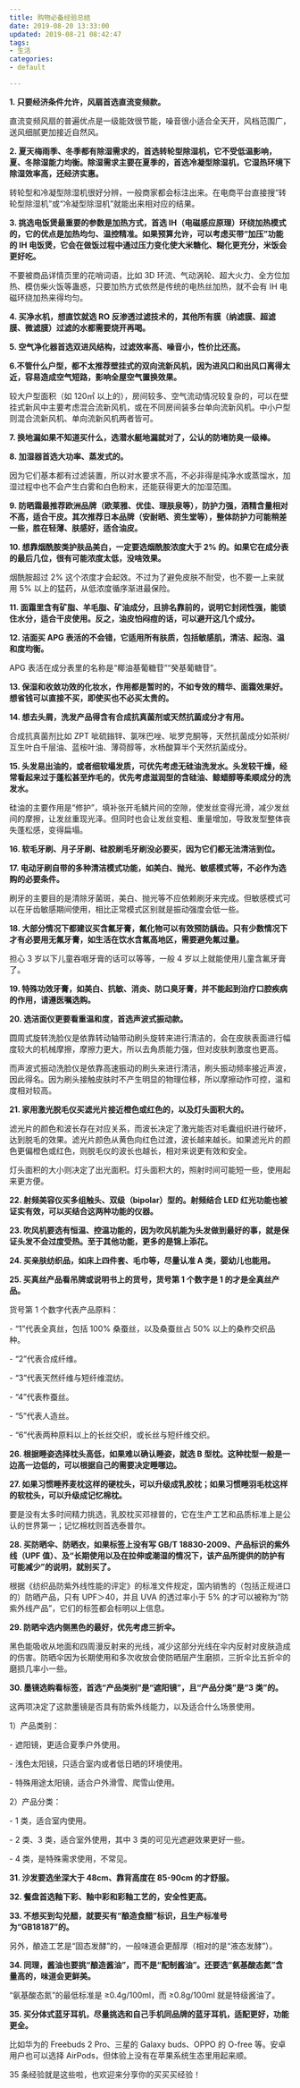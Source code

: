 ```yaml
---
title: 购物必备经验总结
date: 2019-08-20 13:33:00
updated: 2019-08-21 08:42:47
tags: 
- 生活
categories: 
- default

---
```

**1. 只要经济条件允许，风扇首选直流变频款。**

直流变频风扇的普遍优点是一级能效很节能，噪音很小适合全天开，风档范围广，送风细腻更加接近自然风。

**2. 夏天梅雨季、冬季都有除湿需求的，首选转轮型除湿机，它不受低温影响，夏、冬除湿能力均衡。除湿需求主要在夏季的，首选冷凝型除湿机，它湿热环境下除湿效率高，还经济实惠。**

转轮型和冷凝型除湿机很好分辨，一般商家都会标注出来。在电商平台直接搜“转轮型除湿机”或“冷凝型除湿机”就能出来相对应的结果。


<!--more-->


**3. 挑选电饭煲最重要的参数是加热方式，首选 IH（电磁感应原理）环绕加热模式的，它的优点是加热均匀、温控精准。如果预算允许，可以考虑买带“加压”功能的 IH 电饭煲，它会在做饭过程中通过压力变化使大米糖化、糊化更充分，米饭会更好吃。**

不要被商品详情页里的花哨词语，比如 3D 环流、气动涡轮、超大火力、全方位加热、模仿柴火饭等蛊惑，只要加热方式依然是传统的电热丝加热，就不会有 IH 电磁环绕加热来得均匀。

**4. 买净水机，想直饮就选 RO 反渗透过滤技术的，其他所有膜（纳滤膜、超滤膜、微滤膜）过滤的水都需要烧开再喝。**

**5. 空气净化器首选双进风结构，过滤效率高、噪音小，性价比还高。**

**6.不管什么户型，都不太推荐壁挂式的双向流新风机，因为进风口和出风口离得太近，容易造成空气短路，影响全屋空气置换效果。**

较大户型面积（如 120㎡ 以上的），房间较多、空气流动情况较复杂的，可以在壁挂式新风中主要考虑混合流新风机，或在不同房间装多台单向流新风机。中小户型则混合流新风机、单向流新风机两者皆可。

**7. 换地漏如果不知道买什么，选潜水艇地漏就对了，公认的防堵防臭一级棒。**

**8. 加湿器首选大功率、蒸发式的。**

因为它们基本都有过滤装置，所以对水要求不高，不必非得是纯净水或蒸馏水，加湿过程中也不会产生白雾和白色粉末，还能获得更大的加湿范围。


<!--more-->


**9. 防晒霜最推荐欧洲品牌（欧莱雅、优佳、理肤泉等），防护力强，酒精含量相对不高，适合干皮。其次推荐日本品牌（安耐晒、资生堂等），整体防护力可能稍差一些，胜在轻薄、肤感好，适合油皮。**

**10. 想靠烟酰胺类护肤品美白，一定要选烟酰胺浓度大于 2% 的。如果它在成分表的最后几位，很有可能浓度太低，没啥效果。**

烟酰胺超过 2% 这个浓度才会起效。不过为了避免皮肤不耐受，也不要一上来就用 5% 以上的猛药，从低浓度循序渐进最保险。

**11. 面霜里含有矿脂、羊毛脂、矿油成分，且排名靠前的，说明它封闭性强，能锁住水分，适合干皮使用。反之，油皮怕闷痘的话，可以避开这几个成分。**

**12. 洁面买 APG 表活的不会错，它适用所有肤质，包括敏感肌，清洁、起泡、温和度均衡。**

APG 表活在成分表里的名称是“椰油基葡糖苷”“癸基葡糖苷”。

**13. 保湿和收敛功效的化妆水，作用都是暂时的，不如专效的精华、面霜效果好。想省钱可以直接不买，即使买也不必买太贵的。**

**14. 想去头屑，洗发产品得含有合成抗真菌剂或天然抗菌成分才有用。**

合成抗真菌剂比如 ZPT 呲硫鎓锌、氯咪巴唑、呲罗克酮等，天然抗菌成分如茶树/互生叶白千层油、蓝桉叶油、薄荷醇等，水杨酸算半个天然抗菌成分。

**15. 头发易出油的，或者细软塌发质，可优先考虑无硅油洗发水。头发较干燥，经常看起来过于蓬松甚至炸毛的，优先考虑滋润型的含硅油、鲸蜡醇等柔顺成分的洗发水。**

硅油的主要作用是“修护”，填补张开毛鳞片间的空隙，使发丝变得光滑，减少发丝间的摩擦，让发丝重现光泽。但同时也会让发丝变粗、重量增加，导致发型整体丧失蓬松感，变得扁塌。

**16. 软毛牙刷、月子牙刷、硅胶刷毛牙刷没必要买，因为它们都无法清洁到位。**

**17. 电动牙刷自带的多种清洁模式功能，如美白、抛光、敏感模式等，不必作为选购的必要条件。**

刷牙的主要目的是清除牙菌斑，美白、抛光等不应依赖刷牙来完成。但敏感模式可以在牙齿敏感期间使用，相比正常模式区别就是振动强度会低一些。

**18. 大部分情况下都建议买含氟牙膏，氟化物可以有效预防龋齿。只有少数情况下才有必要用无氟牙膏，如生活在饮水含氟高地区，需要避免氟过量。**

担心 3 岁以下儿童吞咽牙膏的话可以等等，一般 4 岁以上就能使用儿童含氟牙膏了。

**19. 特殊功效牙膏，如美白、抗敏、消炎、防口臭牙膏，并不能起到治疗口腔疾病的作用，请遵医嘱选购。**

**20. 选洁面仪更要看重温和度，首选声波式振动款。**

圆周式旋转洗脸仪是依靠转动轴带动刷头旋转来进行清洁的，会在皮肤表面进行幅度较大的机械摩擦，摩擦力更大，所以去角质能力强，但对皮肤刺激度也更高。

而声波式振动洗脸仪是依靠高速振动的刷头来进行清洁，刷头振动频率接近声波，因此得名。因为刷头接触皮肤时不产生明显的物理位移，所以摩擦动作可控，温和度相对较高。

**21. 家用激光脱毛仪买滤光片接近橙色或红色的，以及灯头面积大的。**

滤光片的颜色和波长存在对应关系，而波长决定了激光能否对毛囊组织进行破坏，达到脱毛的效果。滤光片颜色从黄色向红色过渡，波长越来越长。如果滤光片的颜色更偏橙色或红色，则脱毛仪的波长也越长，相对来说更有效和安全。

灯头面积的大小则决定了出光面积。灯头面积大的，照射时间可能短一些，使用起来更方便。

**22. 射频美容仪买多组触头、双级（bipolar）型的。射频结合 LED 红光功能也被证实有效，可以买结合这两种功能的仪器。**

**23. 吹风机要选有恒温、控温功能的，因为吹风机能为头发做到最好的事，就是保证头发不会过度受热。至于其他功能，更多的是锦上添花。**


**24. 买亲肤纺织品，如床上四件套、毛巾等，尽量认准 A 类，婴幼儿也能用。**

**25. 买真丝产品看吊牌或说明书上的货号，货号第 1 个数字是 1 的才是全真丝产品。**

货号第 1 个数字代表产品原料：

\-  “1”代表全真丝，包括 100% 桑蚕丝，以及桑蚕丝占 50% 以上的桑柞交织品种。

\-  “2”代表合成纤维。

\-  “3”代表天然纤维与短纤维混纺。

\-  “4”代表柞蚕丝。

\-  “5”代表人造丝。

\-  “6”代表两种原料以上的长丝交织，或长丝与短纤维交织。

**26. 根据睡姿选择枕头高低，如果难以确认睡姿，就选 B 型枕。这种枕型一般是一边高一边低的，可以根据自己的需要决定睡哪边。**

**27. 如果习惯睡荞麦枕这样的硬枕头，可以升级成乳胶枕；如果习惯睡羽毛枕这样的软枕头，可以升级成记忆棉枕。**

要是没有太多时间精力挑选，乳胶枕买邓禄普的，它在生产工艺和品质标准上是公认的世界第一；记忆棉枕则首选泰普尔。

**28. 买防晒伞、防晒衣，如果标签上没有写 GB/T 18830-2009、产品标识的紫外线（UPF 值）、及“长期使用以及在拉伸或潮湿的情况下，该产品所提供的防护有可能减少”的说明，就别买了。**

根据《纺织品防紫外线性能的评定》的标准文件规定，国内销售的（包括正规进口的）防晒产品，只有 UPF＞40，并且 UVA 的透过率小于 5% 的才可以被称为“防紫外线产品”，它们的标签都会标明以上信息。

**29. 防晒伞选内侧黑色的最好，优先考虑三折伞。**

黑色能吸收从地面和四周漫反射来的光线，减少这部分光线在伞内反射对皮肤造成的伤害。防晒伞因为长期使用和多次收放会使防晒层产生磨损，三折伞比五折伞的磨损几率小一些。

**30. 墨镜选购看标签，首选“产品类别”是“遮阳镜”，且“产品分类”是“3 类”的。**

这两项决定了这款墨镜是否具有防紫外线能力，以及适合什么场景使用。

1）产品类别：

\-  遮阳镜，更适合夏季户外使用。

\-  浅色太阳镜，只适合室内或者低日晒的环境使用。

\-  特殊用途太阳镜，适合户外滑雪、爬雪山使用。

2）产品分类：

\-  1 类，适合室内使用。

\-  2 类、3 类，适合室外使用，其中 3 类的可见光遮避效果更好一些。

\-  4 类，是特殊需求使用，不常见。

**31. 沙发要选坐深大于 48cm、靠背高度在 85-90cm 的才舒服。**

**32. 餐盘首选釉下彩、釉中彩和彩釉工艺的，安全性更高。**

**33. 不想买到勾兑醋，就要买有“酿造食醋”标识，且生产标准号为“GB18187”的。**

另外，酿造工艺是“固态发酵”的，一般味道会更醇厚（相对的是“液态发酵”）。

**34. 同理，酱油也要挑“酿造酱油”，而不是“配制酱油”。还要选“氨基酸态氮”含量高的，味道会更鲜美。**

“氨基酸态氮”的最低标准是 ≥0.4g/100ml，而 ≥0.8g/100ml 就是特级酱油了。

**35. 买分体式蓝牙耳机，尽量挑选和自己手机同品牌的蓝牙耳机，适配更好，功能更全。**

比如华为的 Freebuds 2 Pro、三星的 Galaxy buds、OPPO 的 O-free 等。安卓用户也可以选择 AirPods，但体验上没有在苹果系统生态里用起来顺。

35 条经验就是这些啦，也欢迎来分享你的买买买经验！